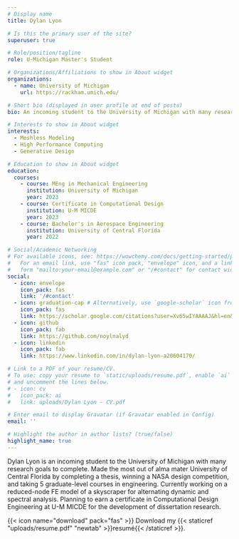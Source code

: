 ```yaml
---
# Display name
title: Dylan Lyon

# Is this the primary user of the site?
superuser: true

# Role/position/tagline
role: U-Michigan Master's Student

# Organizations/Affiliations to show in About widget
organizations:
  - name: University of Michigan
    url: https://rackham.umich.edu/

# Short bio (displayed in user profile at end of posts)
bio: An incoming student to the University of Michigan with many research goals to complete. Made the most out of alma mater University of Central Florida by completing a thesis, winning a NASA design competition, and taking 5 graduate-level courses in engineering. Currently working on a reduced-node FE model of a skyscraper for alternating dynamic and spectral analysis. Planning to earn a certificate in Computational Design Engineering at U-M MICDE for the development of dissertation research.

# Interests to show in About widget
interests:
  - Meshless Modeling
  - High Performance Computing
  - Generative Design

# Education to show in About widget
education:
  courses:
    - course: MEng in Mechanical Engineering
      institution: University of Michigan
      year: 2023
    - course: Certificate in Computational Design
      institution: U-M MICDE
      year: 2023
    - course: Bachelor's in Aerospace Engineering
      institution: University of Central Florida
      year: 2022

# Social/Academic Networking
# For available icons, see: https://wowchemy.com/docs/getting-started/page-builder/#icons
#   For an email link, use "fas" icon pack, "envelope" icon, and a link in the
#   form "mailto:your-email@example.com" or "/#contact" for contact widget.
social:
  - icon: envelope
    icon_pack: fas
    link: '/#contact'
  - icon: graduation-cap # Alternatively, use `google-scholar` icon from `ai` icon pack
    icon_pack: fas
    link: https://scholar.google.com/citations?user=Xv65wIYAAAAJ&hl=en&authuser=1
  - icon: github
    icon_pack: fab
    link: https://github.com/noylnalyd
  - icon: linkedin
    icon_pack: fab
    link: https://www.linkedin.com/in/dylan-lyon-a20604170/

# Link to a PDF of your resume/CV.
# To use: copy your resume to `static/uploads/resume.pdf`, enable `ai` icons in `params.toml`,
# and uncomment the lines below.
# - icon: cv
#   icon_pack: ai
#   link: uploads/Dylan Lyon - CV.pdf

# Enter email to display Gravatar (if Gravatar enabled in Config)
email: ''

# Highlight the author in author lists? (true/false)
highlight_name: true
---
```


Dylan Lyon is an incoming student to the University of Michigan with many research goals to complete. Made the most out of alma mater University of Central Florida by completing a thesis, winning a NASA design competition, and taking 5 graduate-level courses in engineering. Currently working on a reduced-node FE model of a skyscraper for alternating dynamic and spectral analysis. Planning to earn a certificate in Computational Design Engineering at U-M MICDE for the development of dissertation research.

{{< icon name="download" pack="fas" >}} Download my {{< staticref "uploads/resume.pdf" "newtab" >}}resumé{{< /staticref >}}.

